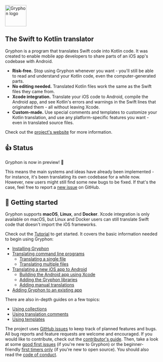 <img src="https://github.com/vinivendra/Gryphon/raw/master/Gryphon%20Logo.svg" alt="Gryphon logo" height="70">

## The Swift to Kotlin translator

Gryphon is a program that translates Swift code into Kotlin code. It was created to enable mobile app developers to share parts of an iOS app's codebase with Android.

- **Risk-free.** Stop using Gryphon whenever you want - you'll still be able to read and understand your Kotlin code, even the computer-generated parts.
- **No editing needed.** Translated Kotlin files work the same as the Swift files they came from.
- **Xcode integration.** Translate your iOS code to Android, compile the Android app, and see Kotlin's errors and warnings in the Swift lines that originated them - all without leaving Xcode.
- **Custom-made.** Use special comments and templates to customize your Kotlin translation, and use any platform-specific features you want - even in translated source files.

Check out the [project's website](https://vinivendra.github.io/Gryphon) for more information.

## 👍 Status

Gryphon is now in preview! 🎉

This means the main systems and ideas have already been implemented - for instance, it's been translating its own codebase for a while now. However, new users might still find some new bugs to be fixed. If that's the case, feel free to report a [new issue](https://github.com/vinivendra/Gryphon/issues/new/choose) on GitHub.

## 📲 Getting started

Gryphon supports **macOS**, **Linux**, and **Docker**. Xcode integration is only available on macOS, but Linux and Docker users can still translate Swift code that doesn't import the iOS frameworks.

Check out the [Tutorial](https://vinivendra.github.io/Gryphon/gettingStarted.html) to get started. It covers the basic information needed to begin using Gryphon:

- [Installing Gryphon](https://vinivendra.github.io/Gryphon/installingGryphon.html)
- [Translating command line programs](https://vinivendra.github.io/Gryphon/translatingCommandLinePrograms.html)
    - [Translating a single file](https://vinivendra.github.io/Gryphon/translatingCommandLinePrograms.html#translating-a-single-file)
    - [Translating multiple files](https://vinivendra.github.io/Gryphon/translatingCommandLinePrograms.html#translating-multiple-files)
- [Translating a new iOS app to Android](https://vinivendra.github.io/Gryphon/translatingANewiOSAppToAndroid.html)
  - [Building the Android app using Xcode](https://vinivendra.github.io/Gryphon/buildingTheAndroidAppUsingXcode.html)
  - [Adding the Gryphon libraries](https://vinivendra.github.io/Gryphon/addingTheGryphonLibraries.html)
  - [Adding manual translations](https://vinivendra.github.io/Gryphon/addingManualTranslations.html)
- [Adding Gryphon to an existing app](https://vinivendra.github.io/Gryphon/addingGryphonToAnExistingApp.html)

There are also in-depth guides on a few topics:

- [Using collections](https://vinivendra.github.io/Gryphon/collections.html)
- [Using translation comments](https://vinivendra.github.io/Gryphon/translationComments.html)
- [Using templates](https://vinivendra.github.io/Gryphon/templates.html)

The project uses [GitHub issues](https://github.com/vinivendra/Gryphon/issues) to keep track of planned features and bugs. All bug reports and feature requests are welcome and encouraged. If you would like to contribute, check out the [contributor's guide](https://vinivendra.github.io/Gryphon/contributing.html). Then, take a look at some [good first issues](https://github.com/vinivendra/Gryphon/issues?q=is%3Aissue+is%3Aopen+label%3A%22good+first+issue%22) (if you're new to Gryphon) or the beginner-friendly [first timers only](https://github.com/vinivendra/Gryphon/labels/first%20timers%20only) (if you're new to open source). You should also read the [code of conduct](https://github.com/vinivendra/Gryphon/blob/master/CODE_OF_CONDUCT.md).
